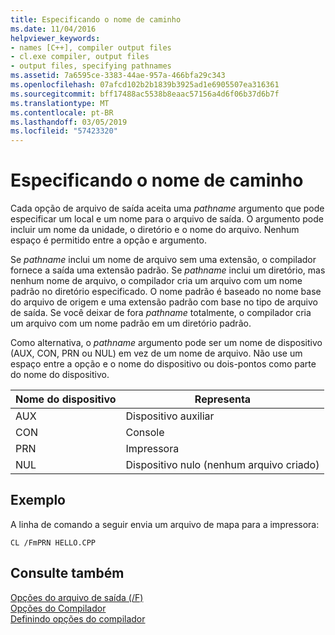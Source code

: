 ```yaml
---
title: Especificando o nome de caminho
ms.date: 11/04/2016
helpviewer_keywords:
- names [C++], compiler output files
- cl.exe compiler, output files
- output files, specifying pathnames
ms.assetid: 7a6595ce-3383-44ae-957a-466bfa29c343
ms.openlocfilehash: 07afcd102b2b1839b3925ad1e6905507ea316361
ms.sourcegitcommit: bff17488ac5538b8eaac57156a4d6f06b37d6b7f
ms.translationtype: MT
ms.contentlocale: pt-BR
ms.lasthandoff: 03/05/2019
ms.locfileid: "57423320"
---
```

# <a name="specifying-the-pathname"></a>Especificando o nome de caminho

Cada opção de arquivo de saída aceita uma *pathname* argumento que pode especificar um local e um nome para o arquivo de saída. O argumento pode incluir um nome da unidade, o diretório e o nome do arquivo. Nenhum espaço é permitido entre a opção e argumento.

Se *pathname* inclui um nome de arquivo sem uma extensão, o compilador fornece a saída uma extensão padrão. Se *pathname* inclui um diretório, mas nenhum nome de arquivo, o compilador cria um arquivo com um nome padrão no diretório especificado. O nome padrão é baseado no nome base do arquivo de origem e uma extensão padrão com base no tipo de arquivo de saída. Se você deixar de fora *pathname* totalmente, o compilador cria um arquivo com um nome padrão em um diretório padrão.

Como alternativa, o *pathname* argumento pode ser um nome de dispositivo (AUX, CON, PRN ou NUL) em vez de um nome de arquivo. Não use um espaço entre a opção e o nome do dispositivo ou dois-pontos como parte do nome do dispositivo.

|Nome do dispositivo|Representa|
|-----------------|----------------|
|AUX|Dispositivo auxiliar|
|CON|Console|
|PRN|Impressora|
|NUL|Dispositivo nulo (nenhum arquivo criado)|

## <a name="example"></a>Exemplo

A linha de comando a seguir envia um arquivo de mapa para a impressora:

```
CL /FmPRN HELLO.CPP
```

## <a name="see-also"></a>Consulte também

[Opções do arquivo de saída (/F)](../../build/reference/output-file-f-options.md)<br/>
[Opções do Compilador](../../build/reference/compiler-options.md)<br/>
[Definindo opções do compilador](../../build/reference/setting-compiler-options.md)
